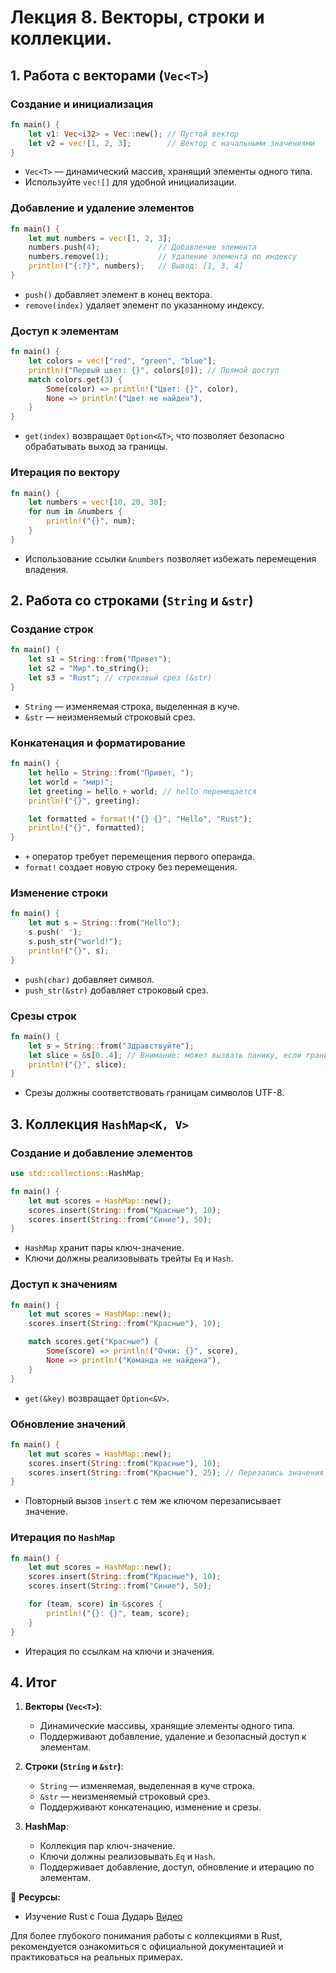 # Лекция 8. Векторы, строки и коллекции.

## 1. Работа с векторами (`Vec<T>`)

### Создание и инициализация

```rust
fn main() {
    let v1: Vec<i32> = Vec::new(); // Пустой вектор
    let v2 = vec![1, 2, 3];        // Вектор с начальными значениями
}
```

* `Vec<T>` — динамический массив, хранящий элементы одного типа.
* Используйте `vec![]` для удобной инициализации.

### Добавление и удаление элементов

```rust
fn main() {
    let mut numbers = vec![1, 2, 3];
    numbers.push(4);             // Добавление элемента
    numbers.remove(1);           // Удаление элемента по индексу
    println!("{:?}", numbers);   // Вывод: [1, 3, 4]
}
```

* `push()` добавляет элемент в конец вектора.
* `remove(index)` удаляет элемент по указанному индексу.

### Доступ к элементам

```rust
fn main() {
    let colors = vec!["red", "green", "blue"];
    println!("Первый цвет: {}", colors[0]); // Прямой доступ
    match colors.get(3) {
        Some(color) => println!("Цвет: {}", color),
        None => println!("Цвет не найден"),
    }
}
```

* `get(index)` возвращает `Option<&T>`, что позволяет безопасно обрабатывать выход за границы.

### Итерация по вектору

```rust
fn main() {
    let numbers = vec![10, 20, 30];
    for num in &numbers {
        println!("{}", num);
    }
}
```

* Использование ссылки `&numbers` позволяет избежать перемещения владения.

## 2. Работа со строками (`String` и `&str`)

### Создание строк

```rust
fn main() {
    let s1 = String::from("Привет");
    let s2 = "Мир".to_string();
    let s3 = "Rust"; // строковый срез (&str)
}
```

* `String` — изменяемая строка, выделенная в куче.
* `&str` — неизменяемый строковый срез.

### Конкатенация и форматирование

```rust
fn main() {
    let hello = String::from("Привет, ");
    let world = "мир!";
    let greeting = hello + world; // hello перемещается
    println!("{}", greeting);

    let formatted = format!("{} {}", "Hello", "Rust");
    println!("{}", formatted);
}
```

* `+` оператор требует перемещения первого операнда.
* `format!` создает новую строку без перемещения.

### Изменение строки

```rust
fn main() {
    let mut s = String::from("Hello");
    s.push(' ');
    s.push_str("world!");
    println!("{}", s);
}
```

* `push(char)` добавляет символ.
* `push_str(&str)` добавляет строковый срез.

### Срезы строк

```rust
fn main() {
    let s = String::from("Здравствуйте");
    let slice = &s[0..4]; // Внимание: может вызвать панику, если границы не совпадают с границами символов UTF-8
    println!("{}", slice);
}
```

* Срезы должны соответствовать границам символов UTF-8.

## 3. Коллекция `HashMap<K, V>`

### Создание и добавление элементов

```rust
use std::collections::HashMap;

fn main() {
    let mut scores = HashMap::new();
    scores.insert(String::from("Красные"), 10);
    scores.insert(String::from("Синие"), 50);
}
```

* `HashMap` хранит пары ключ-значение.
* Ключи должны реализовывать трейты `Eq` и `Hash`.

### Доступ к значениям

```rust
fn main() {
    let mut scores = HashMap::new();
    scores.insert(String::from("Красные"), 10);

    match scores.get("Красные") {
        Some(score) => println!("Очки: {}", score),
        None => println!("Команда не найдена"),
    }
}
```

* `get(&key)` возвращает `Option<&V>`.

### Обновление значений

```rust
fn main() {
    let mut scores = HashMap::new();
    scores.insert(String::from("Красные"), 10);
    scores.insert(String::from("Красные"), 25); // Перезапись значения
}
```

* Повторный вызов `insert` с тем же ключом перезаписывает значение.

### Итерация по `HashMap`

```rust
fn main() {
    let mut scores = HashMap::new();
    scores.insert(String::from("Красные"), 10);
    scores.insert(String::from("Синие"), 50);

    for (team, score) in &scores {
        println!("{}: {}", team, score);
    }
}
```

* Итерация по ссылкам на ключи и значения.

## 4. Итог

1. **Векторы (`Vec<T>`)**:

   * Динамические массивы, хранящие элементы одного типа.
   * Поддерживают добавление, удаление и безопасный доступ к элементам.

2. **Строки (`String` и `&str`)**:

   * `String` — изменяемая, выделенная в куче строка.
   * `&str` — неизменяемый строковый срез.
   * Поддерживают конкатенацию, изменение и срезы.

3. **HashMap**:

   * Коллекция пар ключ-значение.
   * Ключи должны реализовывать `Eq` и `Hash`.
   * Поддерживает добавление, доступ, обновление и итерацию по элементам.

🚀 **Ресурсы:**
- Изучение Rust с Гоша Дударь [Видео](https://www.youtube.com/watch?v=kbnWUQqzeRo&list=PL0lO_mIqDDFU_3UaxCF6p98ELxXpAyHpW&index=8)

Для более глубокого понимания работы с коллекциями в Rust, рекомендуется ознакомиться с официальной документацией и практиковаться на реальных примерах.
